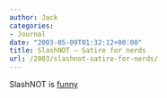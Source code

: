 ```yaml
---
author: Jack
categories:
- Journal
date: "2003-05-09T01:32:12+00:00"
title: SlashNOT – Satire for nerds
url: /2003/slashnot-satire-for-nerds/
---
```


SlashNOT is [funny][1]

 [1]: http://www.slashnot.com/